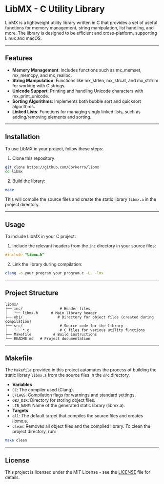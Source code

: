 # LibMX - C Utility Library
LibMX is a lightweight utility library written in C that provides a set of useful functions for memory management, string manipulation, list handling, and more. The library is designed to be efficient and cross-platform, supporting Linux and macOS.


------------

## Features
- **Memory Management**: Includes functions such as mx_memset, mx_memcpy, and mx_realloc.
- **String Manipulation**: Functions like mx_strlen, mx_strcat, and mx_strtrim for working with C strings.
- **Unicode Support**: Printing and handling Unicode characters with mx_print_unicode.
- **Sorting Algorithms**: Implements both bubble sort and quicksort algorithms.
- **Linked Lists**: Functions for managing singly linked lists, such as adding/removing elements and sorting.

------------

## Installation
To use LibMX in your project, follow these steps:

1. Clone this repository:
```bash
git clone https://github.com/Corkerro/libmx
cd libmx
```
2. Build the library:
```bash
make
```
This will compile the source files and create the static library `libmx.a` in the project directory.

------------

## Usage
To include LibMX in your C project:
1. Include the relevant headers from the `inc` directory in your source files:
```c
#include "libmx.h"
```
2. Link the library during compilation:
```bash
clang -o your_program your_program.c -L. -lmx
```

------------

## Project Structure
    libmx/
    ├── inc/                 # Header files
    │   └── libmx.h      # Main library header
    ├── obj/                # Directory for object files (created during compilation)
    ├── src/                 # Source code for the library
    │   └── *.c              # C files for various utility functions
    ├── Makefile          # Build instructions
    └── README.md   # Project documentation


------------

## Makefile
The `Makefile` provided in this project automates the process of building the static library `libmx.a` from the source files in the `src` directory.
- **Variables**
- `CC`: The compiler used (Clang).
- `CFLAGS`: Compilation flags for warnings and standard settings.
- `OBJ_DIR`: Directory for storing object files.
- `LIB_NAME`: Name of the generated static library (libmx.a).
- **Targets**
- `all`: The default target that compiles the source files and creates libmx.a.
- `clean`: Removes all object files and the compiled library.
  To clean the project directory, run:
```bash
make clean
```

------------

## License
This project is licensed under the MIT License - see the [LICENSE](https://github.com/Corkerro/libmx/blob/main/LICENSE "LICENSE") file for details.

